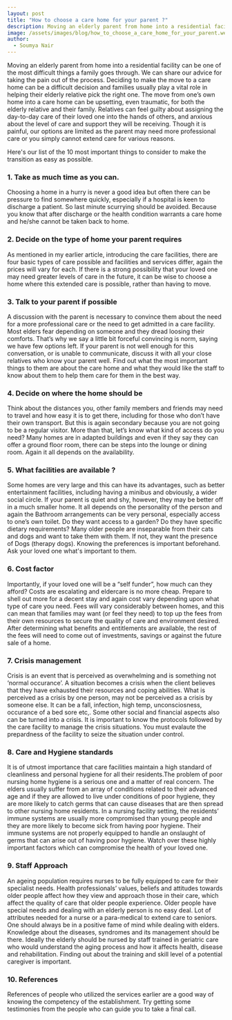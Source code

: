 ```yaml
---
layout: post
title: "How to choose a care home for your parent ?"
description: Moving an elderly parent from home into a residential facility can be one of the most difficult things a family goes through. We can share our advice for taking the pain out of the process.
image: /assets/images/blog/how_to_choose_a_care_home_for_your_parent.webp
author:
  - Soumya Nair
---
```


Moving an elderly parent from home into a residential facility can be one of the most difficult things a family goes through. We can share our advice for taking the pain out of the process. Deciding to make the move to a care home can be a difficult decision and families usually play a vital role in helping their elderly relative pick the right one. The move from one’s own home into a care home can be upsetting, even traumatic, for both the elderly relative and their family. Relatives can feel guilty about assigning the day-to-day care of their loved one into the hands of others, and anxious about the level of care and support they will be receiving. Though it is painful, our options are limited as the parent may need more professional care or you simply cannot extend care for various reasons.

Here's our list of the 10 most important things to consider to make the transition as easy as possible.

### 1. Take as much time as you can.
Choosing a home in a hurry is never a good idea but often there can be pressure to find somewhere quickly, especially if a hospital is keen to discharge a patient. So last minute scurrying should be avoided. Because you know that after discharge or the health condition warrants a care home and he/she cannot be taken back to home. 

### 2. Decide on the type of home your parent requires
As mentioned in my earlier article, introducing the care facilities, there are four basic types of care possible and facilities and services differ, again the  prices will vary for each. If there is a strong possibility that your loved one may need greater levels of care in the future, it can be wise to choose a home where this extended care is possible, rather than having to move.

### 3. Talk to your parent if possible
A discussion with the parent is necessary to convince them about the need for a more professional care or the need to get admitted in a care facility. Most elders fear depending on someone and they dread loosing their comforts. That’s why we say a little bit forceful convincing is norm, saying we have few options left. If your parent is not well enough for this conversation, or is unable to communicate, discuss it with all your close relatives who know your parent well. Find out what the most important things to them are about the care home and what they would like the staff to know about them to help them care for them in the best way.

### 4. Decide on where the home should be
Think about the distances you, other family members and friends may need to travel and how easy it is to get there, including for those who don’t have their own transport. But this is again secondary because you are not going to be a regular visitor.  More than that, let’s know what kind of access do you need?
Many homes are in adapted buildings and even if they say they can offer a ground floor room, there can be steps into the lounge or dining room. Again it all depends on the availability.

### 5. What facilities are available ?
Some homes are very large and this can have its advantages, such as better entertainment facilities, including having a minibus and obviously, a wider social circle. If your parent is quiet and shy, however, they may be better off in a much smaller home. It all depends on the personality of the person and again the Bathroom arrangements can be very personal, especially access to one’s own toilet. Do they want access to a garden? Do they have specific dietary requirements? Many older people are inseparable from their cats and dogs and want to take them with them. If not, they want the presence of Dogs (therapy dogs). Knowing the preferences is important beforehand. Ask your loved one what's important to them.

### 6. Cost factor
Importantly, if your loved one will be a “self funder”, how much can they afford? Costs are escalating and eldercare is no more cheap. Prepare to shell out more for a decent stay and again cost vary depending upon what type of care you need. Fees will vary considerably between homes, and this can mean that families may want (or feel they need) to top up the fees from their own resources to secure the quality of care and environment desired. After determining what benefits and entitlements are available, the rest of the fees will need to come out of investments, savings or against the future sale of a home.

### 7. Crisis management
Crisis is an event that is perceived as overwhelming and is something not ‘normal occurance’. A situation becomes a crisis when the client believes that they have exhausted their resources and coping abilities. What is perceived as a crisis by one person, may not be perceived as a crisis by someone else. It  can be a fall, infection, high temp, unconsciosness, occurance of a bed sore etc,. Some other social and financial aspects also can be turned into a crisis. It is important to know the protocols followed by the care facility to manage the crisis situations. You must evalaute the prepardness of the facility to seize the situation under control. 

### 8. Care and Hygiene standards
It is of utmost importance that care facilities maintain a high standard of cleanliness and personal hygiene for all their residents.The problem of poor nursing home hygiene is a serious one and a matter of real concern. The elders usually suffer from an array of conditions related to their advanced age and if they are allowed to live under conditions of poor hygiene, they are more likely to catch germs that can cause diseases that are then spread to other nursing home residents. In a nursing facility setting, the residents’ immune systems are usually more compromised than young people and they are more likely to become sick from having poor hygiene. Their immune systems are not properly equipped to handle an onslaught of germs that can arise out of having poor hygiene. Watch over these highly important factors which can compromise the health of your loved one.

### 9. Staff Approach
An ageing population requires nurses to be fully equipped to care for their specialist needs. Health professionals’ values, beliefs and attitudes towards older people affect how they view and approach those in their care, which affect the quality of care that older people experience. Older people have special needs and dealing with an elderly person is no easy deal. Lot of attributes needed for a nurse or a para-medical to extend care to seniors. One should always be in a positive fame of mind while dealing with elders. Knowledge about the diseases, syndromes and its management should be there. Ideally the elderly should be nursed by staff trained in geriatric care who would understand the aging process and how it affects health, disease and rehabilitation. Finding out about the training and skill level of a potential caregiver is important.

### 10. References
References of people who utilized the services earlier are a good way of knowing the competency of the establishment. Try getting some testimonies from the people who can guide you to take a final call. 